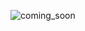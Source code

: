 ![coming_soon](https://user-images.githubusercontent.com/63405988/158165818-c8e65923-0a2e-49aa-9042-865abf0c66da.png)

